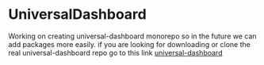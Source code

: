 # UniversalDashboard

Working on creating universal-dashboard monorepo so in the future we can add packages more easily.
if you are looking for downloading or clone the real universal-dashboard repo go to this link [universal-dashboard](https://github.com/ironmansoftware/universal-dashboard)
